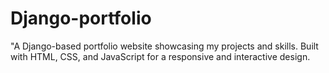 # Django-portfolio
"A Django-based portfolio website showcasing my projects and skills. Built with HTML, CSS, and JavaScript for a responsive and interactive design.
